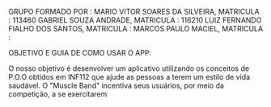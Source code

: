 GRUPO FORMADO POR :
MARIO VITOR SOARES DA SILVEIRA, MATRICULA : 113460
GABRIEL SOUZA ANDRADE, MATRICULA : 116210
LUIZ FERNANDO FIALHO DOS SANTOS, MATRICULA :
MARCOS PAULO MACIEL, MATRICULA :

OBJETIVO E GUIA DE COMO USAR O APP:

O nosso objetivo é desenvolver um aplicativo utilizando os conceitos de P.O.O obtidos em INF112 que ajude as pessoas a terem um estilo de vida saudável. O "Muscle Band" incentiva seus usuários, por meio da competição, a se exercitarem

